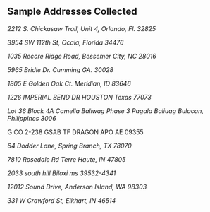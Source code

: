 ## Sample Addresses Collected

*2212 S. Chickasaw Trail, Unit 4, Orlando, Fl. 32825*

*3954 SW 112th St, Ocala, Florida 34476*

*1035 Recore Ridge Road, Bessemer City, NC 28016*

*5965 Bridle Dr. Cumming GA. 30028*

*1805 E Golden Oak Ct. Meridian, ID 83646*

*1226 IMPERIAL BEND DR HOUSTON Texas 77073*

*Lot 36 Block 4A Camella Baliwag Phase 3 Pagala Baliuag Bulacan, Philippines 3006*

G CO 2-238 GSAB
TF DRAGON
APO AE 09355

*64 Dodder Lane, Spring Branch, TX 78070*

*7810 Rosedale Rd Terre Haute, IN 47805*

*2033 south hill Biloxi ms 39532-4341*

*12012 Sound Drive, Anderson Island, WA 98303* 

*331 W Crawford St, Elkhart, IN 46514* 
